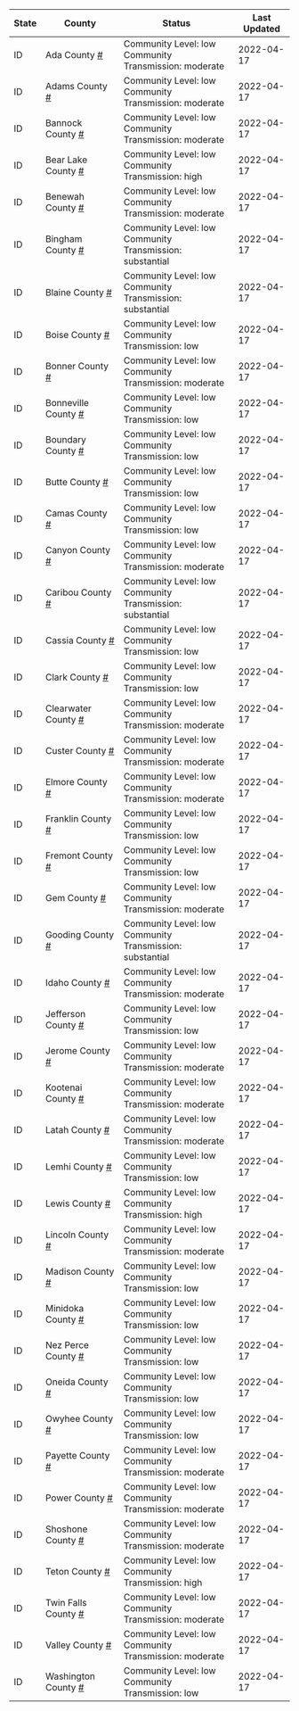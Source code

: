 State | County | Status | Last Updated
--- | --- | --- | --- 
ID | Ada County <a href="#ada_county">#</a> | <a name="ada_county"></a>Community Level: low<br/>Community Transmission: moderate | 2022-04-17
ID | Adams County <a href="#adams_county">#</a> | <a name="adams_county"></a>Community Level: low<br/>Community Transmission: moderate | 2022-04-17
ID | Bannock County <a href="#bannock_county">#</a> | <a name="bannock_county"></a>Community Level: low<br/>Community Transmission: moderate | 2022-04-17
ID | Bear Lake County <a href="#bear_lake_county">#</a> | <a name="bear_lake_county"></a>Community Level: low<br/>Community Transmission: high | 2022-04-17
ID | Benewah County <a href="#benewah_county">#</a> | <a name="benewah_county"></a>Community Level: low<br/>Community Transmission: moderate | 2022-04-17
ID | Bingham County <a href="#bingham_county">#</a> | <a name="bingham_county"></a>Community Level: low<br/>Community Transmission: substantial | 2022-04-17
ID | Blaine County <a href="#blaine_county">#</a> | <a name="blaine_county"></a>Community Level: low<br/>Community Transmission: substantial | 2022-04-17
ID | Boise County <a href="#boise_county">#</a> | <a name="boise_county"></a>Community Level: low<br/>Community Transmission: low | 2022-04-17
ID | Bonner County <a href="#bonner_county">#</a> | <a name="bonner_county"></a>Community Level: low<br/>Community Transmission: moderate | 2022-04-17
ID | Bonneville County <a href="#bonneville_county">#</a> | <a name="bonneville_county"></a>Community Level: low<br/>Community Transmission: low | 2022-04-17
ID | Boundary County <a href="#boundary_county">#</a> | <a name="boundary_county"></a>Community Level: low<br/>Community Transmission: low | 2022-04-17
ID | Butte County <a href="#butte_county">#</a> | <a name="butte_county"></a>Community Level: low<br/>Community Transmission: low | 2022-04-17
ID | Camas County <a href="#camas_county">#</a> | <a name="camas_county"></a>Community Level: low<br/>Community Transmission: low | 2022-04-17
ID | Canyon County <a href="#canyon_county">#</a> | <a name="canyon_county"></a>Community Level: low<br/>Community Transmission: moderate | 2022-04-17
ID | Caribou County <a href="#caribou_county">#</a> | <a name="caribou_county"></a>Community Level: low<br/>Community Transmission: substantial | 2022-04-17
ID | Cassia County <a href="#cassia_county">#</a> | <a name="cassia_county"></a>Community Level: low<br/>Community Transmission: low | 2022-04-17
ID | Clark County <a href="#clark_county">#</a> | <a name="clark_county"></a>Community Level: low<br/>Community Transmission: low | 2022-04-17
ID | Clearwater County <a href="#clearwater_county">#</a> | <a name="clearwater_county"></a>Community Level: low<br/>Community Transmission: moderate | 2022-04-17
ID | Custer County <a href="#custer_county">#</a> | <a name="custer_county"></a>Community Level: low<br/>Community Transmission: moderate | 2022-04-17
ID | Elmore County <a href="#elmore_county">#</a> | <a name="elmore_county"></a>Community Level: low<br/>Community Transmission: moderate | 2022-04-17
ID | Franklin County <a href="#franklin_county">#</a> | <a name="franklin_county"></a>Community Level: low<br/>Community Transmission: low | 2022-04-17
ID | Fremont County <a href="#fremont_county">#</a> | <a name="fremont_county"></a>Community Level: low<br/>Community Transmission: low | 2022-04-17
ID | Gem County <a href="#gem_county">#</a> | <a name="gem_county"></a>Community Level: low<br/>Community Transmission: moderate | 2022-04-17
ID | Gooding County <a href="#gooding_county">#</a> | <a name="gooding_county"></a>Community Level: low<br/>Community Transmission: substantial | 2022-04-17
ID | Idaho County <a href="#idaho_county">#</a> | <a name="idaho_county"></a>Community Level: low<br/>Community Transmission: moderate | 2022-04-17
ID | Jefferson County <a href="#jefferson_county">#</a> | <a name="jefferson_county"></a>Community Level: low<br/>Community Transmission: low | 2022-04-17
ID | Jerome County <a href="#jerome_county">#</a> | <a name="jerome_county"></a>Community Level: low<br/>Community Transmission: moderate | 2022-04-17
ID | Kootenai County <a href="#kootenai_county">#</a> | <a name="kootenai_county"></a>Community Level: low<br/>Community Transmission: moderate | 2022-04-17
ID | Latah County <a href="#latah_county">#</a> | <a name="latah_county"></a>Community Level: low<br/>Community Transmission: moderate | 2022-04-17
ID | Lemhi County <a href="#lemhi_county">#</a> | <a name="lemhi_county"></a>Community Level: low<br/>Community Transmission: low | 2022-04-17
ID | Lewis County <a href="#lewis_county">#</a> | <a name="lewis_county"></a>Community Level: low<br/>Community Transmission: high | 2022-04-17
ID | Lincoln County <a href="#lincoln_county">#</a> | <a name="lincoln_county"></a>Community Level: low<br/>Community Transmission: moderate | 2022-04-17
ID | Madison County <a href="#madison_county">#</a> | <a name="madison_county"></a>Community Level: low<br/>Community Transmission: low | 2022-04-17
ID | Minidoka County <a href="#minidoka_county">#</a> | <a name="minidoka_county"></a>Community Level: low<br/>Community Transmission: low | 2022-04-17
ID | Nez Perce County <a href="#nez_perce_county">#</a> | <a name="nez_perce_county"></a>Community Level: low<br/>Community Transmission: low | 2022-04-17
ID | Oneida County <a href="#oneida_county">#</a> | <a name="oneida_county"></a>Community Level: low<br/>Community Transmission: low | 2022-04-17
ID | Owyhee County <a href="#owyhee_county">#</a> | <a name="owyhee_county"></a>Community Level: low<br/>Community Transmission: low | 2022-04-17
ID | Payette County <a href="#payette_county">#</a> | <a name="payette_county"></a>Community Level: low<br/>Community Transmission: moderate | 2022-04-17
ID | Power County <a href="#power_county">#</a> | <a name="power_county"></a>Community Level: low<br/>Community Transmission: moderate | 2022-04-17
ID | Shoshone County <a href="#shoshone_county">#</a> | <a name="shoshone_county"></a>Community Level: low<br/>Community Transmission: moderate | 2022-04-17
ID | Teton County <a href="#teton_county">#</a> | <a name="teton_county"></a>Community Level: low<br/>Community Transmission: high | 2022-04-17
ID | Twin Falls County <a href="#twin_falls_county">#</a> | <a name="twin_falls_county"></a>Community Level: low<br/>Community Transmission: moderate | 2022-04-17
ID | Valley County <a href="#valley_county">#</a> | <a name="valley_county"></a>Community Level: low<br/>Community Transmission: moderate | 2022-04-17
ID | Washington County <a href="#washington_county">#</a> | <a name="washington_county"></a>Community Level: low<br/>Community Transmission: low | 2022-04-17
